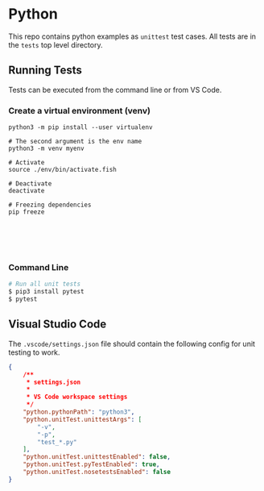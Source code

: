 # Python

This repo contains python examples as `unittest` test cases. All tests are in
the `tests` top level directory.

## Running Tests

Tests can be executed from the command line or from VS Code.

### Create a virtual environment (venv)

```shell
python3 -m pip install --user virtualenv

# The second argument is the env name
python3 -m venv myenv

# Activate
source ./env/bin/activate.fish

# Deactivate
deactivate

# Freezing dependencies
pip freeze






```
### Command Line

```sh
# Run all unit tests
$ pip3 install pytest
$ pytest
```

## Visual Studio Code

The `.vscode/settings.json` file should contain the following config for unit
testing to work.

```json
{
    /**
     * settings.json
     *
     * VS Code workspace settings
     */
    "python.pythonPath": "python3",
    "python.unitTest.unittestArgs": [
        "-v",
        "-p",
        "test_*.py"
    ],
    "python.unitTest.unittestEnabled": false,
    "python.unitTest.pyTestEnabled": true,
    "python.unitTest.nosetestsEnabled": false
}
```